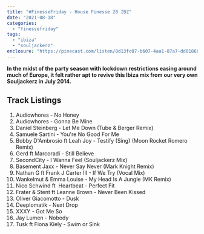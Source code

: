 ```yaml
---
title: "#FinesseFriday - House Finesse 28 IBZ"
date: "2021-08-18"
categories: 
  - "finessefriday"
tags: 
  - "ibiza"
  - "souljackerz"
enclosure: "https://pinecast.com/listen/0d13fc07-b607-4aa1-87a7-dd0186864372.mp3 98923194 audio/mpeg "
---
```


**In the midst of the party season with lockdown restrictions easing around much of Europe, it felt rather apt to revive this Ibiza mix from our very own Souljackerz in July 2014.**

## Track Listings

1. Audiowhores - No Honey
2. Audiowhores - Gonna Be Mine
3. Daniel Steinberg - Let Me Down (Tube & Berger Remix)
4. Samuele Sartini - You're No Good For Me
5. Bobby D'Ambrosio ft Leah Joy - Testify (Sing) (Moon Rocket Romero Remix)
6. Gerd ft Marcoradi - Still Believe
7. SecondCity - I Wanna Feel (Souljackerz Mix)
8. Basement Jaxx - Never Say Never (Mark Knight Remix)
9. Nathan G ft Frank J Carter III - If We Try (Vocal Mix)
10. Wankelmut & Emma Louise - My Head Is A Jungle (MK Remix)
11. Nico Schwind ft  Heartbeat - Perfect Fit
12. Frater & Stent ft Leanne Brown - Never Been Kissed
13. Oliver Giacomotto - Dusk
14. Deeplomatik - Next Drop
15. XXXY - Got Me So
16. Jay Lumen - Nobody
17. Tusk ft Fiona Kiely - Swim or Sink
